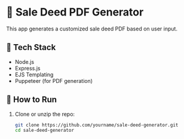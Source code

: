 # 🧾 Sale Deed PDF Generator

This app generates a customized sale deed PDF based on user input.

## 🔧 Tech Stack

- Node.js
- Express.js
- EJS Templating
- Puppeteer (for PDF generation)

## 🚀 How to Run

1. Clone or unzip the repo:
   ```bash
   git clone https://github.com/yourname/sale-deed-generator.git
   cd sale-deed-generator
